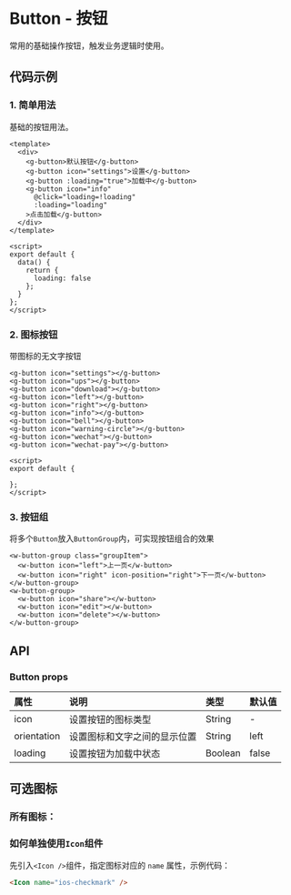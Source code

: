 # Button - 按钮

常用的基础操作按钮，触发业务逻辑时使用。

## 代码示例

### 1. 简单用法

基础的按钮用法。

<ClientOnly>
<button-demo-1></button-demo-1>
</ClientOnly>

```vue
<template>
  <div>
    <g-button>默认按钮</g-button>
    <g-button icon="settings">设置</g-button>
    <g-button :loading="true">加载中</g-button>
    <g-button icon="info" 
      @click="loading=!loading" 
      :loading="loading"
    >点击加载</g-button>
  </div>
</template>

<script>
export default {
  data() {
    return {
      loading: false
    };
  }
};
</script>
```


### 2. 图标按钮

带图标的无文字按钮

<ClientOnly>
<button-demo-2></button-demo-2>
</ClientOnly>


  
```vue
<g-button icon="settings"></g-button>
<g-button icon="ups"></g-button>
<g-button icon="download"></g-button>
<g-button icon="left"></g-button>
<g-button icon="right"></g-button>
<g-button icon="info"></g-button>
<g-button icon="bell"></g-button>
<g-button icon="warning-circle"></g-button>
<g-button icon="wechat"></g-button>
<g-button icon="wechat-pay"></g-button>  

<script>
export default {

};
</script>
```

### 3. 按钮组

将多个`Button`放入`ButtonGroup`内，可实现按钮组合的效果

  <ClientOnly>
  <button-demo-3></button-demo-3>
  </ClientOnly>

```vue
<w-button-group class="groupItem">
  <w-button icon="left">上一页</w-button>
  <w-button icon="right" icon-position="right">下一页</w-button>
</w-button-group>
<w-button-group>
  <w-button icon="share"></w-button>
  <w-button icon="edit"></w-button>
  <w-button icon="delete"></w-button>
</w-button-group>
```

## API

### Button props

| 属性 | 说明 | 类型 | 默认值 |
| :-- | :-- | :-- | :-- |
| icon | 设置按钮的图标类型| String  | - |
| orientation | 设置图标和文字之间的显示位置 | String | left |
| loading | 设置按钮为加载中状态 | Boolean | false |


## 可选图标

### 所有图标：

<ClientOnly>
<icon-demo></icon-demo>
</ClientOnly>

### 如何单独使用`Icon`组件

先引入`<Icon />`组件，指定图标对应的 `name` 属性，示例代码：

```html
<Icon name="ios-checkmark" />
```


